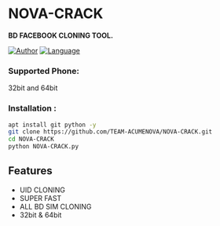 # NOVA-CRACK
**BD FACEBOOK CLONING TOOL.**

[![Author](https://img.shields.io/badge/Author-JIHADUL--ISLAM-blue)](https://github.com/htr-tech)
[![Language](https://img.shields.io/badge/Written%20in-python-blue)](#)
### Supported Phone:
32bit and 64bit
### Installation :

```bash
apt install git python -y
git clone https://github.com/TEAM-ACUMENOVA/NOVA-CRACK.git
cd NOVA-CRACK
python NOVA-CRACK.py
```
## Features

- UID CLONING
- SUPER FAST
- ALL BD SIM CLONING
- 32bit & 64bit

